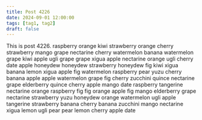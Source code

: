 ```yaml
---
title: Post 4226
date: 2024-09-01 12:00:00
tags: [tag1, tag2]
draft: false
---
```

This is post 4226.
raspberry
orange
kiwi
strawberry
orange
cherry
strawberry
mango
grape
nectarine
cherry
watermelon
banana
watermelon
grape
kiwi
apple
ugli
grape
grape
xigua
apple
nectarine
orange
ugli
cherry
date
apple
honeydew
honeydew
strawberry
honeydew
fig
kiwi
xigua
banana
lemon
xigua
apple
fig
watermelon
raspberry
pear
yuzu
cherry
banana
apple
apple
watermelon
grape
fig
cherry
zucchini
quince
nectarine
grape
elderberry
quince
cherry
apple
mango
date
raspberry
tangerine
nectarine
orange
raspberry
fig
fig
orange
apple
fig
mango
elderberry
grape
nectarine
strawberry
yuzu
honeydew
orange
watermelon
ugli
apple
tangerine
strawberry
banana
cherry
banana
zucchini
mango
nectarine
xigua
lemon
ugli
pear
pear
lemon
cherry
apple
date
